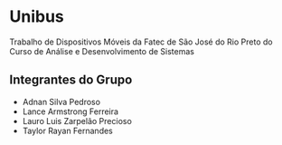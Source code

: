 # Unibus

Trabalho de Dispositivos Móveis da Fatec de São José do Rio Preto do Curso de Análise e Desenvolvimento de Sistemas

## Integrantes do Grupo

- Adnan Silva Pedroso
- Lance Armstrong Ferreira
- Lauro Luis Zarpelão Precioso
- Taylor Rayan Fernandes
